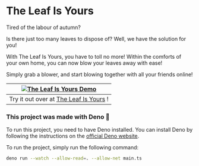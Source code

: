 # The Leaf Is Yours

Tired of the labour of autumn?

Is there just too many leaves to dispose of? Well, we have the solution for you!

With The Leaf Is Yours, you have to toll no more! Within the comforts of your own home, you can now blow your leaves away with ease!

Simply grab a blower, and start blowing together with all your friends online!

| <a href="https://leaf.tliy.no/" target="_blank">![The Leaf Is Yours Demo](https://github.com/TheLifeIsYours/leaf/blob/main/src/static/images/the_leaf_is_yours_480.gif?raw=true)</a> |
|:--:| 
| Try it out over at <a href="https://leaf.tliy.no/" target="_blank">The Leaf Is Yours</a> ! |

### This project was made with Deno 🦕

To run this project, you need to have Deno installed. You can install Deno by following the instructions on the [official Deno website](https://deno.com/).

To run the project, simply run the following command:

```bash
deno run --watch --allow-read=. --allow-net main.ts
```
